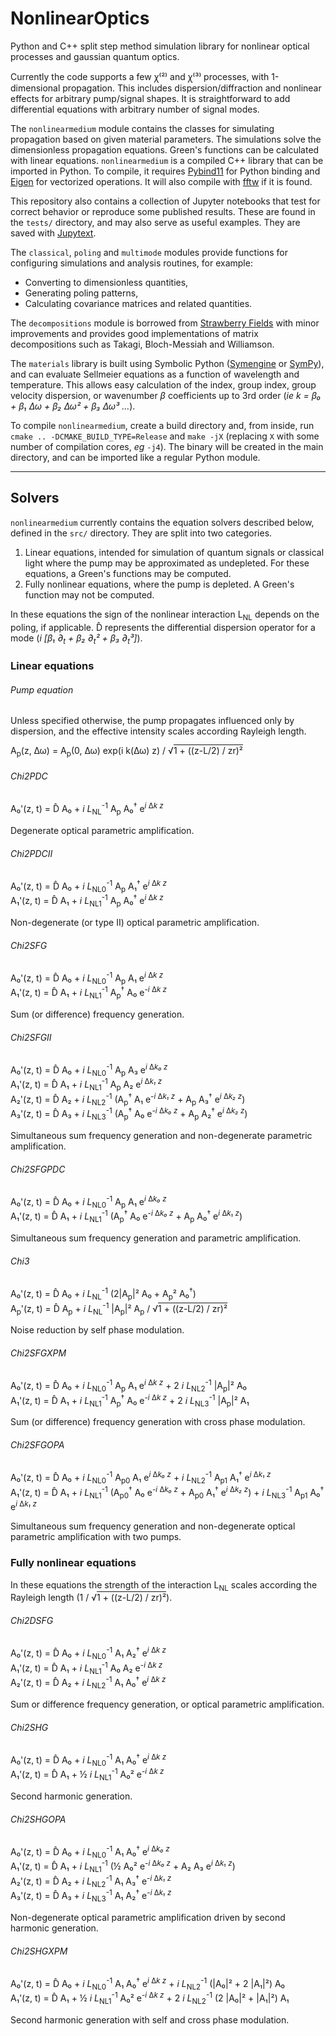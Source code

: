 # NonlinearOptics

Python and C++ split step method simulation library for nonlinear optical processes and gaussian quantum optics.

Currently the code supports a few &#43859;&#8317;&#178;&#8318; and &#43859;&#8317;&#179;&#8318; processes, with 1-dimensional propagation.
This includes dispersion/diffraction and nonlinear effects for arbitrary pump/signal shapes.
It is straightforward to add differential equations with arbitrary number of signal modes.

The `nonlinearmedium` module contains the classes for simulating propagation based on given material parameters.
The simulations solve the dimensionless propagation equations.
Green's functions can be calculated with linear equations.
`nonlinearmedium` is a compiled C++ library that can be imported in Python.
To compile, it requires [Pybind11](https://pybind11.readthedocs.io/en/master/) for Python binding and [Eigen](http://eigen.tuxfamily.org/) for vectorized operations.
It will also compile with [fftw](http://www.fftw.org/) if it is found.

This repository also contains a collection of Jupyter notebooks that test for correct behavior or reproduce some published results.
These are found in the `tests/` directory, and may also serve as useful examples.
They are saved with [Jupytext](https://jupytext.readthedocs.io/).

The `classical`, `poling` and `multimode` modules provide functions for configuring simulations and analysis routines, for example:
- Converting to dimensionless quantities,
- Generating poling patterns,
- Calculating covariance matrices and related quantities.

The `decompositions` module is borrowed from [Strawberry Fields](https://strawberryfields.readthedocs.io/) with minor improvements and provides good implementations of matrix decompositions such as Takagi, Bloch-Messiah and Williamson.

The `materials` library is built using Symbolic Python ([Symengine](https://symengine.org/) or [SymPy](https://www.sympy.org/)), and can evaluate Sellmeier equations as a function of wavelength and temperature.
This allows easy calculation of the index, group index, group velocity dispersion, or wavenumber *&#946;* coefficients up to 3rd order
(*ie k = &#946;&#8320; + &#946;&#8321; &#916;&#969; + &#946;&#8322; &#916;&#969;&#178; + &#946;&#8323; &#916;&#969;&#179; &#8230;*).

To compile `nonlinearmedium`, create a build directory and, from inside, run `cmake .. -DCMAKE_BUILD_TYPE=Release` and `make -jX` (replacing `X` with some number of compilation cores, *eg* `-j4`).
The binary will be created in the main directory, and can be imported like a regular Python module.


---
## Solvers

`nonlinearmedium` currently contains the equation solvers described below, defined in the `src/` directory.
They are split into two categories.
1) Linear equations, intended for simulation of quantum signals or classical light where the pump may be approximated as undepleted.
   For these equations, a Green's functions may be computed.
2) Fully nonlinear equations, where the pump is depleted.
   A Green's function may not be computed.

In these equations the sign of the nonlinear interaction L<sub>NL</sub> depends on the poling, if applicable.
D&#770; represents the differential dispersion operator for a mode
(*i [&beta;&#8321; &part;<sub>t</sub> + &beta;&#8322; &part;<sub>t</sub>&#178; + &beta;&#8323; &part;<sub>t</sub>&#179;]*).

### Linear equations

###### *Pump equation*
Unless specified otherwise, the pump propagates influenced only by dispersion, and the effective intensity scales according Rayleigh length.

<span>
A<sub>p</sub>(z, &#916;&#969;) = A<sub>p</sub>(0, &#916;&#969;) exp(i k(&#916;&#969;) z) /
&radic;<span style="text-decoration:overline;">1 + ((z-L/2) / zr)&#178;</span>
</span>


###### Chi2PDC

<span>
A&#8320;'(z, t) = D&#770; A&#8320; +
<i>i L</i><sub>NL</sub><sup>-1</sup> A<sub>p</sub> A&#8320;<sup>&#8224;</sup>
e<sup><i>i</i> &#916;<i>k z</i></sup>
</span>

Degenerate optical parametric amplification.

###### Chi2PDCII
<span>
A&#8320;'(z, t) = D&#770; A&#8320; +
<i>i L</i><sub>NL0</sub><sup>-1</sup> A<sub>p</sub> A&#8321;<sup>&#8224;</sup>
e<sup><i>i</i> &#916;<i>k z</i></sup>
<br>
A&#8321;'(z, t) = D&#770; A&#8321; +
<i>i L</i><sub>NL1</sub><sup>-1</sup> A<sub>p</sub> A&#8320;<sup>&#8224;</sup>
e<sup><i>i</i> &#916;<i>k z</i></sup>
</span>

Non-degenerate (or type II) optical parametric amplification.

###### Chi2SFG
<span>
A&#8320;'(z, t) = D&#770; A&#8320; +
<i>i L</i><sub>NL0</sub><sup>-1</sup> A<sub>p</sub> A&#8321;
e<sup><i>i</i> &#916;<i>k z</i></sup>
<br>
A&#8321;'(z, t) = D&#770; A&#8321; +
<i>i L</i><sub>NL1</sub><sup>-1</sup> A<sub>p</sub><sup>&#8224;</sup> A&#8320;
e<sup>-<i>i</i> &#916;<i>k z</i></sup>
</span>

Sum (or difference) frequency generation.

###### Chi2SFGII
<span>
A&#8320;'(z, t) = D&#770; A&#8320; +
<i>i L</i><sub>NL0</sub><sup>-1</sup> A<sub>p</sub> A&#8323;
e<sup><i>i</i> &#916;<i>k&#8320; z</i></sup>
<br>
A&#8321;'(z, t) = D&#770; A&#8321; +
<i>i L</i><sub>NL1</sub><sup>-1</sup> A<sub>p</sub> A&#8322;
e<sup><i>i</i> &#916;<i>k&#8321; z</i></sup>
<br>
A&#8322;'(z, t) = D&#770; A&#8322; + <i>i L</i><sub>NL2</sub><sup>-1</sup>
(A<sub>p</sub><sup>&#8224;</sup> A&#8321; e<sup>-<i>i</i> &#916;<i>k&#8321; z</i></sup> +
 A<sub>p</sub> A&#8323;<sup>&#8224;</sup> e<sup><i>i</i> &#916;<i>k&#8322; z</i></sup>)
<br>
A&#8323;'(z, t) = D&#770; A&#8323; + <i>i L</i><sub>NL3</sub><sup>-1</sup>
(A<sub>p</sub><sup>&#8224;</sup> A&#8320; e<sup>-<i>i</i> &#916;<i>k&#8320; z</i></sup> +
 A<sub>p</sub> A&#8322;<sup>&#8224;</sup> e<sup><i>i</i> &#916;<i>k&#8322; z</i></sup>)
</span>


Simultaneous sum frequency generation and non-degenerate parametric amplification.

###### Chi2SFGPDC
<span>
A&#8320;'(z, t) = D&#770; A&#8320; +
<i>i L</i><sub>NL0</sub><sup>-1</sup> A<sub>p</sub> A&#8321;
e<sup><i>i</i> &#916;<i>k&#8320; z</i></sup>
<br>
A&#8321;'(z, t) = D&#770; A&#8321; + 
<i>i L</i><sub>NL1</sub><sup>-1</sup>
(A<sub>p</sub><sup>&#8224;</sup> A&#8320; e<sup>-<i>i</i> &#916;<i>k&#8320; z</i></sup> +
 A<sub>p</sub> A&#8320;<sup>&#8224;</sup> e<sup><i>i</i> &#916;<i>k&#8321; z</i></sup>)
</span>

Simultaneous sum frequency generation and parametric amplification.

###### Chi3
<span>
A&#8320;'(z, t) = D&#770; A&#8320; +
<i>i L</i><sub>NL</sub><sup>-1</sup>
(2|A<sub>p</sub>|&#178; A&#8320; +
 A<sub>p</sub>&#178; A&#8320;<sup>&#8224;</sup>)
<br>
A<sub>p</sub>'(z, t) = D&#770; A<sub>p</sub> +
<i>i L</i><sub>NL</sub><sup>-1</sup> |A<sub>p</sub>|&#178; A<sub>p</sub> /
&radic;<span style="text-decoration:overline;">1 + ((z-L/2) / zr)&#178;</span>
</span>

Noise reduction by self phase modulation.

###### Chi2SFGXPM
<span>
A&#8320;'(z, t) = D&#770; A&#8320; +
<i>i L</i><sub>NL0</sub><sup>-1</sup> A<sub>p</sub> A&#8321;
e<sup><i>i</i> &#916;<i>k z</i></sup>
+ 2 <i>i L</i><sub>NL2</sub><sup>-1</sup> |A<sub>p</sub>|&#178; A&#8320;
<br>
A&#8321;'(z, t) = D&#770; A&#8321; +
<i>i L</i><sub>NL1</sub><sup>-1</sup> A<sub>p</sub><sup>&#8224;</sup> A&#8320;
e<sup>-<i>i</i> &#916;<i>k z</i></sup>
+ 2 <i>i L</i><sub>NL3</sub><sup>-1</sup> |A<sub>p</sub>|&#178; A&#8321;
</span>

Sum (or difference) frequency generation with cross phase modulation.

###### Chi2SFGOPA
<span>
A&#8320;'(z, t) = D&#770; A&#8320; +
<i>i L</i><sub>NL0</sub><sup>-1</sup> A<sub>p0</sub> A&#8321;
e<sup><i>i</i> &#916;<i>k&#8320; z</i></sup> +
<i>i L</i><sub>NL2</sub><sup>-1</sup> A<sub>p1</sub> A&#8321;<sup>&#8224;</sup>
e<sup><i>i</i> &#916;<i>k&#8321; z</i></sup>
<br>
A&#8321;'(z, t) = D&#770; A&#8321; + 
<i>i L</i><sub>NL1</sub><sup>-1</sup>
(A<sub>p0</sub><sup>&#8224;</sup> A&#8320; e<sup>-<i>i</i> &#916;<i>k&#8320; z</i></sup> +
 A<sub>p0</sub> A&#8321;<sup>&#8224;</sup> e<sup><i>i</i> &#916;<i>k&#8322; z</i></sup>) +
<i>i L</i><sub>NL3</sub><sup>-1</sup> A<sub>p1</sub> A&#8320;<sup>&#8224;</sup>
e<sup><i>i</i> &#916;<i>k&#8321; z</i></sup>
</span>

Simultaneous sum frequency generation and non-degenerate optical parametric amplification with two pumps.


### Fully nonlinear equations

In these equations the strength of the interaction L<sub>NL</sub> scales according the Rayleigh length
(1 / &radic;<span style="text-decoration:overline;">1 + ((z-L/2) / zr)&#178;</span>).

###### Chi2DSFG
<span>
A&#8320;'(z, t) = D&#770; A&#8320; +
<i>i L</i><sub>NL0</sub><sup>-1</sup> A&#8321; A&#8322;<sup>&#8224;</sup>
e<sup><i>i</i> &#916;<i>k z</i></sup>
<br>
A&#8321;'(z, t) = D&#770; A&#8321; +
<i>i L</i><sub>NL1</sub><sup>-1</sup> A&#8320; A&#8322;
e<sup>-<i>i</i> &#916;<i>k z</i></sup>
<br>
A&#8322;'(z, t) = D&#770; A&#8322; +
<i>i L</i><sub>NL2</sub><sup>-1</sup> A&#8321; A&#8320<sup>&#8224;</sup>
e<sup><i>i</i> &#916;<i>k z</i></sup>
</span>

Sum or difference frequency generation, or optical parametric amplification.

###### Chi2SHG
<span>
A&#8320;'(z, t) = D&#770; A&#8320; +
<i>i L</i><sub>NL0</sub><sup>-1</sup> A&#8321; A&#8320;<sup>&#8224;</sup>
e<sup><i>i</i> &#916;<i>k z</i></sup>
<br>
A&#8321;'(z, t) = D&#770; A&#8321; +
&frac12 <i>i L</i><sub>NL1</sub><sup>-1</sup> A&#8320;&#178;
e<sup>-<i>i</i> &#916;<i>k z</i></sup>
</span>

Second harmonic generation.

###### Chi2SHGOPA
<span>
A&#8320;'(z, t) = D&#770; A&#8320; +
<i>i L</i><sub>NL0</sub><sup>-1</sup> A&#8321; A&#8320;<sup>&#8224;</sup>
e<sup><i>i</i> &#916;<i>k&#8320; z</i></sup>
<br>
A&#8321;'(z, t) = D&#770; A&#8321; + <i>i L</i><sub>NL1</sub><sup>-1</sup>
(&frac12 A&#8320;&#178; e<sup>-<i>i</i> &#916;<i>k&#8320; z</i></sup> +
 A&#8322; A&#8323; e<sup><i>i</i> &#916;<i>k&#8321; z</i></sup>)
<br>
A&#8322;'(z, t) = D&#770; A&#8322; +
<i>i L</i><sub>NL2</sub><sup>-1</sup> A&#8321; A&#8323<sup>&#8224;</sup>
e<sup>-<i>i</i> &#916;<i>k&#8321; z</i></sup>
<br>
A&#8323;'(z, t) = D&#770; A&#8323; +
<i>i L</i><sub>NL3</sub><sup>-1</sup> A&#8321; A&#8322<sup>&#8224;</sup>
e<sup>-<i>i</i> &#916;<i>k&#8321; z</i></sup>
</span>

Non-degenerate optical parametric amplification driven by second harmonic generation.

###### Chi2SHGXPM
<span>
A&#8320;'(z, t) = D&#770; A&#8320; +
<i>i L</i><sub>NL0</sub><sup>-1</sup> A&#8321; A&#8320;<sup>&#8224;</sup>
e<sup><i>i</i> &#916;<i>k z</i></sup>
+ <i>i L</i><sub>NL2</sub><sup>-1</sup> (|A&#8320;|&#178; + 2 |A&#8321;|&#178;) A&#8320;
<br>
A&#8321;'(z, t) = D&#770; A&#8321; +
&frac12 <i>i L</i><sub>NL1</sub><sup>-1</sup> A&#8320;&#178;
e<sup>-<i>i</i> &#916;<i>k z</i></sup>
+ 2 <i>i L</i><sub>NL2</sub><sup>-1</sup> (2 |A&#8320;|&#178; + |A&#8321;|&#178;) A&#8321;
</span>

Second harmonic generation with self and cross phase modulation.
